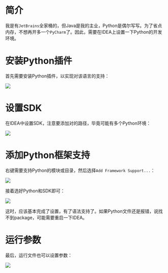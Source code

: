 # 简介

我是有`JetBrains`全家桶的，但Java是我的主业，Python是偶尔写写。为了省点内存，不想再开多一个`PyCharm`了。因此，需要在IDEA上设置一下Python的开发环境。



# 安装Python插件

首先需要安装Python插件，以实现对该语言的支持：

![](https://pkslow.oss-cn-shenzhen.aliyuncs.com/images/2022/11/idea-python-support.plugin.png)



# 设置SDK

在IDEA中设置SDK，注意要添加对的路径，毕竟可能有多个Python环境：

![](https://pkslow.oss-cn-shenzhen.aliyuncs.com/images/2022/11/idea-python-support.sdk.png)



# 添加Python框架支持

右键需要支持Python的模块或目录，然后选择`Add Framework Support...`：

![](https://pkslow.oss-cn-shenzhen.aliyuncs.com/images/2022/11/idea-python-support.add-framework-support.png)



接着选好Python和SDK即可：

![](https://pkslow.oss-cn-shenzhen.aliyuncs.com/images/2022/11/idea-python-support.add-framework-support2.png)



这时，应该基本完成了设置，有了语法支持了。如果Python文件还是报错，说找不到package，可能需要重启一下IDEA。



# 运行参数

最后，运行文件也可以设置参数：

![](https://pkslow.oss-cn-shenzhen.aliyuncs.com/images/2022/11/idea-python-support.run-params.png)